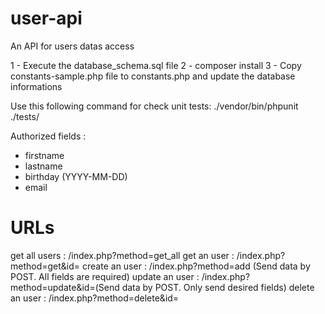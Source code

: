 # user-api
An API for users datas access

1 - Execute the database_schema.sql file
2 - composer install
3 - Copy constants-sample.php file to constants.php and update the database informations

Use this following command for check unit tests:
./vendor/bin/phpunit ./tests/

Authorized fields :
- firstname
- lastname
- birthday (YYYY-MM-DD)
- email

URLs
====
get all users : /index.php?method=get_all
get an user : /index.php?method=get&id=<User ID>
create an user : /index.php?method=add (Send data by POST. All fields are required)
update an user : /index.php?method=update&id=<User ID>(Send data by POST. Only send desired fields)
delete an user : /index.php?method=delete&id=<User ID>
